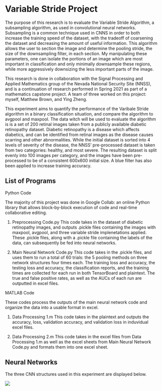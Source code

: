 # Variable Stride Project

The purpose of this research is to evaluate the Variable Stride Algorithm, a subsampling algorithm, as used in convolutional neural networks. Subsampling is a common technique used in CNNS in order to both increase the training speed of the dataset, with the tradeoff of coarsening the dataset and decreasing the amount of useful information. This algorithm allows the user to section the image and determine the pooling stride, the size of the downsampling filter, in each section. My manipulating these parameters, one can isolate the portions of an image which are most important in classification and only minimally downsample these regions, while more aggressively downsizing the less important parts of the image. 


This research is done in collaboration with the Signal Processing and Applied Mathematics group of the Nevada National Security Site (NNSS), and is a continuation of research performed in Spring 2021 as part of a mathematics capstone project. A team of three worked on this project: myself, Matthew Brown, and Ying Zheng. 

This experiment aims to quantify the performance of the Varibale Stride algorithm in a binary classification situation, and compare the algorithm to avgpool and maxpool. The data witch will be used to evaluate the algorithm is is a set of 200 retinal images taken from a publicly available diabetic retinopathy dataset. Diabetic retinopathy is a disease which affects diabetics, and can be identified from retinal images as the disease causes scarring and other abnormalities. While the initial dataset is sorted into 4 levels of severity of the disease, the NNSS’ pre-processed dataset is taken from two categories: healthy, and most severe. The resulting dataset is split evenly into 100 images per category, and the images have been pre-processed to be of a consistent 600x600 initial size. A blue filter has also been applied to increase training accuracy.



## List of Programs

Python Code

The majority of this project was done in Google Collab: an online Python library that allows block-by-block execution of code and real-time collaborative editing.

1. Preprocessing Code.py
    This code takes in the dataset of diabetic retinopathy images, and outputs .pickle files containing the images with maxpool, avgpool, and three variable stride implenetations applied. These .pickle files, along with a .pickle file containing the labels of the data, can subsequently be fed into neural networks. 

2. Main Neural Network Code.py 
    This code takes in the .pickle files, and uses them to run a total of 60 trials: the 5 pooling methods on three network structures four times each. The training loss and accuracy, the testing loss and accuracy, the classification reports, and the training times are collected for each run in both TensorBoard and plaintext. The true and false positive rates, as well as the AUCs of each run are outputted in excel files. 


MATLAB Code

These codes process the outputs of the main neural network code and organize the data into a usable format in excel.

1. Data Processing 1.m
    This code takes in the plaintext and outputs the accuracy, loss, validation accuracy, and validation loss in induvidual excel files.
    
2. Data Processing 2.m
    This code takes in the excel files from Data Processing 1.m as well as the excel sheets from Main Neural Network Code.py and formats them into one excel sheet.


## Neural Networks

The three CNN structures used in this experiment are displayed below. 

![](Network-Structures.png)
